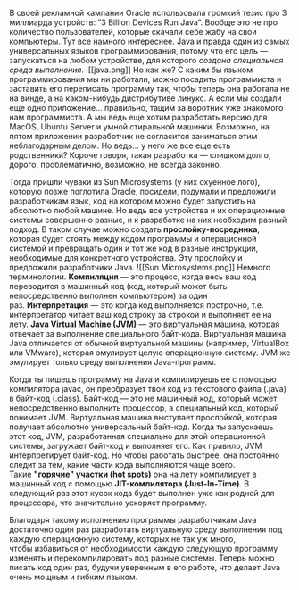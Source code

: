 В своей рекламной кампании Oracle использовала громкий тезис про 3 миллиарда устройств: ”3 Billion Devices Run Java”. Вообще это не про количество пользователей, которые скачали себе жабу на свои компьютеры. Тут все намного интереснее. Java и правда один из самых универсальных языков программирования, потому что его цель — запускаться на любом устройстве, для которого *создана специальная среда выполнения*.
![[java.png]]
Но как же? С каким бы языком программирования мы ни работали, можно посадить программиста и заставить его переписать программу так, чтобы теперь она работала не на винде, а на каком-нибудь дистрибутиве линукс. А если мы создали еще одно приложение… правильно, тащим за воротник уже знакомого нам программиста. А мы ведь еще хотим разработать версию для MacOS, Ubuntu Server и умной стиральной машинки. Возможно, на пятом приложении разработчик не согласится заниматься этим неблагодарным делом. Но ведь… у него же все еще есть родственники? Короче говоря, такая разработка — слишком долго, дорого, проблематично, возможно, не всегда законно.

Тогда пришли чуваки из Sun Microsystems (у них охуенное лого), которую позже поглотила Oracle, посидели, подумали и предложили разработчикам язык, код на котором можно будет запустить на абсолютно любой машине. Но ведь все устройства и их операционные системы совершенно разные, и к разработке на них необходим разный подход. В таком случае можно создать **прослойку-посредника**, которая будет стоять между кодом программы и операционной системой и превращать один и тот же код в разные инструкции, необходимые для конкретного устройства. Эту прослойку и предложили разработчики Java.
![[Sun Microsystems.png]]
Немного терминологии. **Компиляция** — это процесс, когда весь ваш код переводится в машинный код (код, который может быть непосредственно выполнен компьютером) за один раз. **Интерпретация** — это когда код выполняется построчно, т.е. интерпретатор читает ваш код строку за строкой и выполняет ее на лету. **Java Virtual Machine (JVM)** — это виртуальная машина, которая отвечает за выполнение специального байт-кода. Виртуальная машина Java отличается от обычной виртуальной машины (например, VirtualBox или VMware), которая эмулирует целую операционную систему. JVM же эмулирует только среду выполнения Java-программ.

Когда ты пишешь программу на Java и компилируешь ее с помощью компилятора javac, он преобразует твой код из текстового файла (.java) в байт-код (.class). Байт-код — это не машинный код, который может непосредственно выполнить процессор, а специальный код, который понимает JVM. Виртуальная машина выступает прослойкой, которая получает абсолютно универсальный байт-код. Когда ты запускаешь этот код, JVM, разработанная специально для этой операционной системы, загружает байт-код и выполняет его. Как правило, JVM интерпретирует байт-код. Но чтобы работать быстрее, она постоянно следит за тем, какие части кода выполняются чаще всего. Такие **"горячие" участки (hot spots)** она на лету компилирует в машинный код с помощью **JIT-компилятора (Just-In-Time)**. В следующий раз этот кусок кода будет выполнен уже как родной для процессора, что значительно ускоряет программу.

Благодаря такому исполнению программы разработчикам Java достаточно один раз разработать виртуальную среду выполнения под каждую операционную систему, которых не так уж много, чтобы избавиться от необходимости каждую следующую программу изменять и перекомпилировать под разные системы. Теперь можно писать код один раз, будучи уверенным в его работе, что делает Java очень мощным и гибким языком.